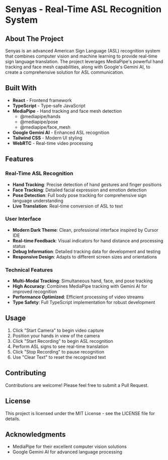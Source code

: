 # Senyas - Real-Time ASL Recognition System

## About The Project

Senyas is an advanced American Sign Language (ASL) recognition system that combines computer vision and machine learning to provide real-time sign language translation. The project leverages MediaPipe's powerful hand tracking and face mesh capabilities, along with Google's Gemini AI, to create a comprehensive solution for ASL communication.

## Built With
- **React** - Frontend framework
- **TypeScript** - Type-safe JavaScript
- **MediaPipe** - Hand tracking and face mesh detection
  - @mediapipe/hands
  - @mediapipe/pose
  - @mediapipe/face_mesh
- **Google Gemini AI** - Enhanced ASL recognition
- **Tailwind CSS** - Modern UI styling
- **WebRTC** - Real-time video processing

## Features

### Real-Time ASL Recognition
- **Hand Tracking**: Precise detection of hand gestures and finger positions
- **Face Tracking**: Detailed facial expression and emotion detection
- **Pose Detection**: Full body pose tracking for comprehensive sign language understanding
- **Live Translation**: Real-time conversion of ASL to text

### User Interface
- **Modern Dark Theme**: Clean, professional interface inspired by Cursor IDE
- **Real-time Feedback**: Visual indicators for hand distance and processing status
- **Debug Information**: Detailed tracking data for development and testing
- **Responsive Design**: Adapts to different screen sizes and orientations

### Technical Features
- **Multi-Modal Tracking**: Simultaneous hand, face, and pose tracking
- **High Accuracy**: Combines MediaPipe tracking with Gemini AI for improved recognition
- **Performance Optimized**: Efficient processing of video streams
- **Type Safety**: Full TypeScript implementation for robust development


## Usage
1. Click "Start Camera" to begin video capture
2. Position your hands in view of the camera
3. Click "Start Recording" to begin ASL recognition
4. Perform ASL signs to see real-time translation
5. Click "Stop Recording" to pause recognition
6. Use "Clear Text" to reset the recognized text

## Contributing
Contributions are welcome! Please feel free to submit a Pull Request.

## License
This project is licensed under the MIT License - see the LICENSE file for details.

## Acknowledgments
- MediaPipe for their excellent computer vision solutions
- Google Gemini AI for advanced language processing